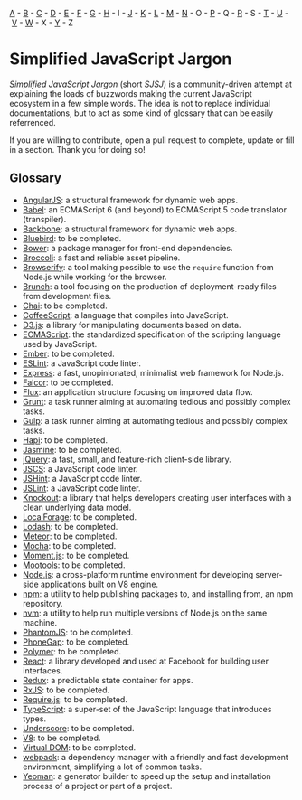 [A](#a)&nbsp;-&nbsp;[B](#b)&nbsp;-&nbsp;[C](#c)&nbsp;-&nbsp;[D](#d)&nbsp;-&nbsp;[E](#e)&nbsp;-&nbsp;[F](#f)&nbsp;-&nbsp;[G](#g)&nbsp;-&nbsp;[H](#h)&nbsp;-&nbsp;I&nbsp;-&nbsp;[J](#j)&nbsp;-&nbsp;[K](#k)&nbsp;-&nbsp;[L](#l)&nbsp;-&nbsp;[M](#m)&nbsp;-&nbsp;[N](#n)&nbsp;-&nbsp;O&nbsp;-&nbsp;[P](#p)&nbsp;-&nbsp;Q&nbsp;-&nbsp;[R](#r)&nbsp;-&nbsp;S&nbsp;-&nbsp;[T](#t)&nbsp;-&nbsp;[U](#u)&nbsp;-&nbsp;[V](#v)&nbsp;-&nbsp;[W](#w)&nbsp;-&nbsp;X&nbsp;-&nbsp;[Y](#y)&nbsp;-&nbsp;Z

# Simplified JavaScript Jargon

*Simplified JavaScript Jargon* (short *SJSJ*) is a community-driven attempt at explaining the loads of buzzwords making the current JavaScript ecosystem in a few simple words. The idea is not to replace individual documentations, but to act as some kind of glossary that can be easily referrenced.

If you are willing to contribute, open a pull request to complete, update or fill in a section. Thank you for doing so!

## Glossary

* <a name="a"></a>[AngularJS](/glossary/ANGULARJS.md): a structural framework for dynamic web apps.
* <a name="b"></a>[Babel](/glossary/BABEL.md): an ECMAScript 6 (and beyond) to ECMAScript 5 code translator (transpiler).
* [Backbone](/glossary/BACKBONE.md): a structural framework for dynamic web apps.
* [Bluebird](/glossary/BLUEBIRD.md): to be completed.
* [Bower](/glossary/BOWER.md): a package manager for front-end dependencies.
* [Broccoli](/glossary/BROCCOLI.md): a fast and reliable asset pipeline.
* [Browserify](/glossary/BROWSERIFY.md): a tool making possible to use the `require` function from Node.js while working for the browser.
* [Brunch](/glossary/BRUNCH.md): a tool focusing on the production of deployment-ready files from development files.
* <a name="c"></a>[Chai](/glossary/CHAI.md): to be completed.
* [CoffeeScript](/glossary/COFFEESCRIPT.md): a language that compiles into JavaScript.
* <a name="d"></a>[D3.js](/glossary/D3JS.md): a library for manipulating documents based on data.
* <a name="e"></a>[ECMAScript](/glossary/ECMASCRIPT.md): the standardized specification of the scripting language used by JavaScript.
* [Ember](/glossary/EMBER.md): to be completed.
* [ESLint](/glossary/ESLINT.md): a JavaScript code linter.
* [Express](/glossary/EXPRESS.md): a fast, unopinionated, minimalist web framework for Node.js.
* <a name="f"></a>[Falcor](/glossary/FALCOR.md): to be completed.
* [Flux](/glossary/FLUX.md): an application structure focusing on improved data flow.
* <a name="g"></a>[Grunt](/glossary/GRUNT.md): a task runner aiming at automating tedious and possibly complex tasks.
* [Gulp](/glossary/GULP.md): a task runner aiming at automating tedious and possibly complex tasks.
* <a name="h"></a>[Hapi](/glossary/HAPI.md): to be completed.
* <a name="j"></a>[Jasmine](/glossary/JASMINE.md): to be completed.
* [jQuery](/glossary/JQUERY.md): a fast, small, and feature-rich client-side library.
* [JSCS](/glossary/JSCS.md): a JavaScript code linter.
* [JSHint](/glossary/JSHINT.md): a JavaScript code linter.
* [JSLint](/glossary/JSLINT.md): a JavaScript code linter.
* <a name="k"></a>[Knockout](/glossary/KNOCKOUT.md): a library that helps developers creating user interfaces with a clean underlying data model.
* <a name="l"></a>[LocalForage](/glossary/LOCALFORAGE.md): to be completed.
* [Lodash](/glossary/LODASH.md): to be completed.
* <a name="m"></a>[Meteor](/glossary/METEOR.md): to be completed.
* [Mocha](/glossary/MOCHA.md): to be completed.
* [Moment.js](/glossary/MOMENTJS.md): to be completed.
* [Mootools](/glossary/MOOTOOLS.md): to be completed.
* <a name="n"></a>[Node.js](/glossary/NODEJS.md): a cross-platform runtime environment for developing server-side applications built on V8 engine.
* [npm](/glossary/NPM.md): a utility to help publishing packages to, and installing from, an npm repository.
* [nvm](/glossary/NVM.md): a utility to help run multiple versions of Node.js on the same machine.
* <a name="p"></a>[PhantomJS](/glossary/PHANTOMJS.md): to be completed.
* [PhoneGap](/glossary/PHONEGAP.md): to be completed.
* [Polymer](/glossary/POLYMER.md): to be completed.
* <a name="r"></a>[React](/glossary/REACT.md): a library developed and used at Facebook for building user interfaces.
* [Redux](/glossary/REDUX.md): a predictable state container for apps.
* [RxJS](/glossary/RXJS.md): to be completed.
* [Require.js](/glossary/REQUIREJS.md): to be completed.
* <a name="t"></a>[TypeScript](/glossary/TYPESCRIPT.md): a super-set of the JavaScript language that introduces types.
* <a name="u"></a>[Underscore](/glossary/UNDERSCORE.md): to be completed.
* <a name="v"></a>[V8](/glossary/V8.md): to be completed.
* [Virtual DOM](/glossary/VIRTUAL_DOM.md): to be completed.
* <a name="w"></a>[webpack](/glossary/WEBPACK.md): a dependency manager with a friendly and fast development environment, simplifying a lot of common tasks.
* <a name="y"></a>[Yeoman](/glossary/YEOMAN.md): a generator builder to speed up the setup and installation process of a project or part of a project.
